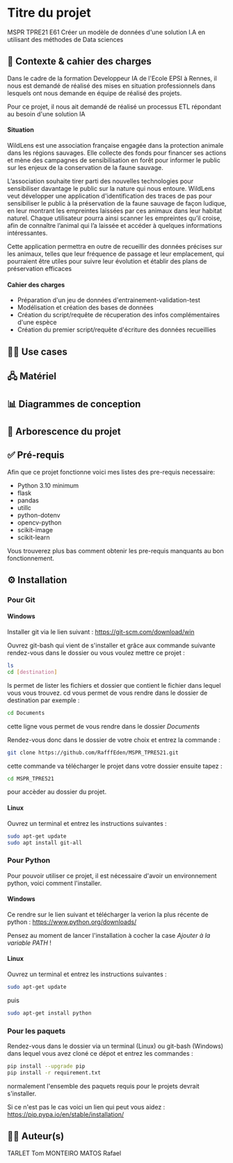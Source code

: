 # Titre du projet
MSPR TPRE21 E61 Créer un modèle de données d'une solution I.A en utilisant des méthodes de Data sciences

## 🎯 Contexte & cahier des charges
Dans le cadre de la formation Developpeur IA de l'Ecole EPSI à Rennes, il nous est demandé de réalisé des mises en situation professionnels dans lesquels ont nous demande en équipe de réalisé des projets. 

Pour ce projet, il nous ait demandé de réalisé un processus ETL répondant au besoin d'une solution IA 

#### Situation
WildLens est une association française engagée dans la protection animale dans les régions sauvages. Elle collecte des fonds pour financer ses actions et mène des campagnes de sensibilisation en forêt pour informer le public sur les enjeux de la conservation de la faune sauvage.

L’association souhaite tirer parti des nouvelles technologies pour sensibiliser davantage le public sur la nature qui nous entoure. WildLens veut développer une application d'identification des traces de pas pour sensibiliser le public à la préservation de la faune sauvage de façon ludique, en leur montrant les empreintes laissées par ces animaux dans leur habitat naturel. Chaque utilisateur pourra ainsi scanner les empreintes qu’il croise, afin de connaître l’animal qui l’a laissée et accéder à quelques informations intéressantes.

Cette application permettra en outre de recueillir des données précises sur les animaux, telles que leur fréquence de passage et leur emplacement, qui pourraient être utiles pour suivre leur évolution et établir des plans de préservation efficaces

#### Cahier des charges 

- Préparation d'un jeu de données d'entrainement-validation-test 
- Modélisation et création des bases de données 
- Création du script/requête de récuperation des infos complémentaires d'une espèce
- Création du premier script/requête d'écriture des données recueillies

## 🤼‍♀️ Use cases

## 🖧 Matériel 

## 📊 Diagrammes de conception

## 📂 Arborescence du projet

## ✅ Pré-requis 
Afin que ce projet fonctionne voici mes listes des pre-requis necessaire: 
- Python 3.10 minimum 
- flask
- pandas
- utillc
- python-dotenv
- opencv-python
- scikit-image
- scikit-learn

Vous trouverez plus bas comment obtenir les pre-requis manquants au bon fonctionnement.
## ⚙️ Installation
### Pour Git 
#### Windows 
Installer git via le lien suivant :
https://git-scm.com/download/win

Ouvrez git-bash qui vient de s'installer et grâce aux commande suivante rendez-vous dans le dossier ou vous voulez mettre ce projet :
```bash
ls
cd [destination]
```
ls permet de lister les fichiers et dossier que contient le fichier dans lequel vous vous trouvez.
cd vous permet de vous rendre dans le dossier de destination par exemple :
```bash
cd Documents
```
cette ligne vous permet de vous rendre dans le dossier *Documents* 

Rendez-vous donc dans le dossier de votre choix et entrez la commande :
```bash
git clone https://github.com/RafffEden/MSPR_TPRE521.git
```
cette commande va télécharger le projet dans votre dossier ensuite tapez :
```bash
cd MSPR_TPRE521
```
pour accèder au dossier du projet.

#### Linux 
Ouvrez un terminal et entrez les instructions suivantes :
```bash
sudo apt-get update
sudo apt install git-all
```
### Pour Python 
Pour pouvoir utiliser ce projet, il est nécessaire d'avoir un environnement python, voici comment l'installer. 

#### Windows
Ce rendre sur le lien suivant et télécharger la verion la plus récente de python :
https://www.python.org/downloads/

Pensez au moment de lancer l'installation à cocher la case *Ajouter à la variable PATH* !

#### Linux 
Ouvrez un terminal et entrez les instructions suivantes :
```bash
sudo apt-get update
```
puis 

```bash 
sudo apt-get install python
```
### Pour les paquets
Rendez-vous dans le dossier via un terminal (Linux) ou git-bash (Windows) dans lequel vous avez cloné ce dépot et entrez les commandes : 
```bash
pip install --upgrade pip
pip install -r requirement.txt 
```
normalement l'ensemble des paquets requis pour le projets devrait s'installer.

Si ce n'est pas le cas voici un lien qui peut vous aidez :
https://pip.pypa.io/en/stable/installation/


## 🧑‍💻 Auteur(s)
TARLET Tom
MONTEIRO MATOS Rafael